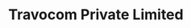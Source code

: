 ---
title: "Travocom Private Limited"
url: /saddar-town/travocom-private-limited/
shop: Reisebüro
---